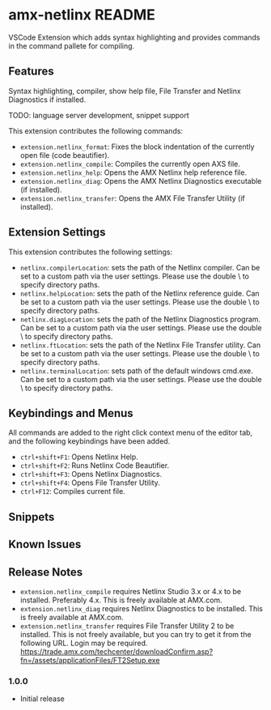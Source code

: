 # amx-netlinx README

VSCode Extension which adds syntax highlighting and provides commands in the command pallete for compiling.

## Features

Syntax highlighting, compiler, show help file, File Transfer and Netlinx Diagnostics if installed.

TODO: language server development, snippet support

This extension contributes the following commands:

* `extension.netlinx_format`: Fixes the block indentation of the currently open file (code beautifier).
* `extension.netlinx_compile`: Compiles the currently open AXS file.
* `extension.netlinx_help`: Opens the AMX Netlinx help reference file.
* `extension.netlinx_diag`: Opens the AMX Netlinx Diagnostics executable (if installed).
* `extension.netlinx_transfer`: Opens the AMX File Transfer Utility (if installed).

## Extension Settings

This extension contributes the following settings:

* `netlinx.compilerLocation`: sets the path of the Netlinx compiler. Can be set to a custom path via the user settings. Please use the double \ to specify directory paths.
* `netlinx.helpLocation`: sets the path of the Netlinx reference guide. Can be set to a custom path via the user settings. Please use the double \ to specify directory paths.
* `netlinx.diagLocation`: sets the path of the Netlinx Diagnostics program. Can be set to a custom path via the user settings. Please use the double \ to specify directory paths.
* `netlinx.ftLocation`: sets the path of the Netlinx File Transfer utility. Can be set to a custom path via the user settings. Please use the double \ to specify directory paths.
* `netlinx.terminalLocation`: sets path of the default windows cmd.exe. Can be set to a custom path via the user settings. Please use the double \ to specify directory paths. 


## Keybindings and Menus

All commands are added to the right click context menu of the editor tab, and the following keybindings have been added.

* `ctrl+shift+F1`: Opens Netlinx Help.
* `ctrl+shift+F2`: Runs Netlinx Code Beautifier.
* `ctrl+shift+F3`: Opens Netlinx Diagnostics.
* `ctrl+shift+F4`: Opens File Transfer Utility.
* `ctrl+F12`: Compiles current file.

## Snippets


## Known Issues


## Release Notes

* `extension.netlinx_compile` requires Netlinx Studio 3.x or 4.x to be installed. Preferably 4.x. This is freely available at AMX.com.
* `extension.netlinx_diag` requires Netlinx Diagnostics to be installed. This is freely available at AMX.com.
* `extension.netlinx_transfer` requires File Transfer Utility 2 to be installed. This is not freely available, but you can try to get it from the following URL. Login may be required.
    https://trade.amx.com/techcenter/downloadConfirm.asp?fn=/assets/applicationFiles/FT2Setup.exe

### 1.0.0

- Initial release
